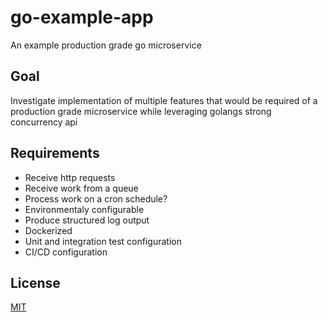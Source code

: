 # go-example-app

An example production grade go microservice

## Goal

Investigate implementation of multiple features that would be required of a production grade microservice while leveraging golangs strong concurrency api

## Requirements

- Receive http requests
- Receive work from a queue
- Process work on a cron schedule?
- Environmentaly configurable
- Produce structured log output
- Dockerized
- Unit and integration test configuration
- CI/CD configuration

## License
[MIT](https://choosealicense.com/licenses/mit/)